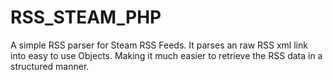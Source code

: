 # RSS_STEAM_PHP
A simple RSS parser for Steam RSS Feeds. It parses an raw RSS xml link into easy to use Objects. Making it much easier to retrieve the RSS data in a structured manner.
